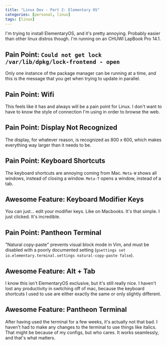 ```yaml
---
title: "Linux Dev - Part 2: Elementary OS"
categories: [personal, linux]
tags: [linux]
---
```

I'm trying to install ElementaryOS, and it's pretty annoying. Probably easier than
other linux distros though. I'm running on an CHUWI LapBook Pro 14.1.

## Pain Point: `Could not get lock /var/lib/dpkg/lock-frontend - open`
Only one instance of the package manager can be running at a time, and this is the
message that you get when trying to update in parallel.

## Pain Point: Wifi
This feels like it has and always will be a pain point for Linux. I don't want to
have to know the style of connection I'm using in order to browse the web.

## Pain Point: Display Not Recognized
The display, for whatever reason, is recognized as 800 x 600, which makes
everything way larger than it needs to be.

## Pain Point: Keyboard Shortcuts
The keyboard shortcuts are annoying coming from Mac. `Meta-W` shows all windows,
instead of closing a window. `Meta-T` opens a window, instead of a tab.

## Awesome Feature: Keyboard Modifier Keys
You can just... edit your modifier keys. Like on Macbooks. It's that simple. I just
clicked. It's incredible.

## Pain Point: Pantheon Terminal
"Natural copy-paste" prevents visual block mode in Vim, and must be disabled with
a poorly documented setting
(`gsettings set io.elementary.terminal.settings natural-copy-paste false`).

## Awesome Feature: Alt + Tab
I know this isn't ElementaryOS exclusive, but it's still really nice. I haven't lost
any productivity in switching off of mac, because the keyboard shortcuts I used
to use are either exactly the same or only slightly different.

## Awesome Feature: Pantheon Terminal
After having used the terminal for a few weeks, it's actually not that bad. I haven't
had to make any changes to the terminal to use things like italics. That might be
because of my configs, but who cares. It works seamlessly, and that's what matters.

<!--

Topics:
xkb - For some reason doing the previous thing with caps-lock bound to control doesn't
work.
https://www.happyassassin.net/2014/01/25/uefi-boot-how-does-that-actually-work-then/
https://medium.com/@damko/a-simple-humble-but-comprehensive-guide-to-xkb-for-linux-6f1ad5e13450
https://askubuntu.com/questions/53038/how-do-i-remap-the-caps-lock-key
https://www.howtogeek.com/194705/how-to-disable-or-reassign-the-caps-lock-key-on-any-operating-system/

gnome - Gnome didn't help at all; I ended up using gcalcli and conky, which
work great actually

upgrading to galliumos 3.0 - I'm upgrading my distribution so I'll have another opportunity to test by setup script for my computer!
-->

